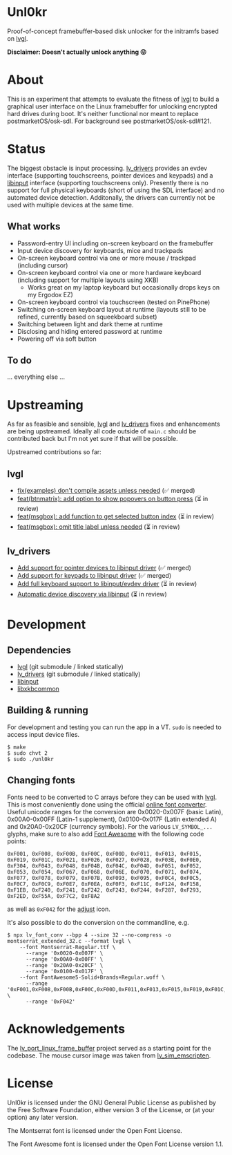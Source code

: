 Unl0kr
======

Proof-of-concept framebuffer-based disk unlocker for the initramfs based on [lvgl].

__Disclaimer: Doesn't actually unlock anything 😜__

# About

This is an experiment that attempts to evaluate the fitness of [lvgl] to build a graphical user interface on the Linux framebuffer for unlocking encrypted hard drives during boot. It's neither functional nor meant to replace postmarketOS/osk-sdl. For background see postmarketOS/osk-sdl#121.

# Status

The biggest obstacle is input processing. [lv_drivers] provides an evdev interface (supporting touchscreens, pointer devices and keypads) and a [libinput] interface (supporting touchscreens only). Presently there is no support for full physical keyboards (short of using the SDL interface) and no automated device detection. Additonally, the drivers can currently not be used with multiple devices at the same time.

## What works

- Password-entry UI including on-screen keyboard on the framebuffer
- Input device discovery for keyboards, mice and trackpads
- On-screen keyboard control via one or more mouse / trackpad (including cursor)
- On-screen keyboard control via one or more hardware keyboard (including support for multiple layouts using XKB)
  - Works great on my laptop keyboard but occasionally drops keys on my Ergodox EZ)
- On-screen keyboard control via touchscreen (tested on PinePhone)
- Switching on-screen keyboard layout at runtime (layouts still to be refined, currently based on squeekboard subset)
- Switching between light and dark theme at runtime
- Disclosing and hiding entered password at runtime
- Powering off via soft button

## To do

... everything else ...

# Upstreaming

As far as feasible and sensible, [lvgl] and [lv_drivers] fixes and enhancements are being upstreamed. Ideally all code outside of `main.c` should be contributed back but I'm not yet sure if that will be possible.

Upstreamed contributions so far:

## lvgl

- [fix(examples) don't compile assets unless needed] (✅ merged)
- [feat(btnmatrix): add option to show popovers on button press] (⏳ in review)
- [feat(msgbox): add function to get selected button index] (⏳ in review)
- [feat(msgbox): omit title label unless needed] (⏳ in review)

## lv_drivers

- [Add support for pointer devices to libinput driver] (✅ merged)
- [Add support for keypads to libinput driver] (✅ merged)
- [Add full keyboard support to libinput/evdev driver] (⏳ in review)
- [Automatic device discovery via libinput] (⏳ in review)

# Development

## Dependencies

- [lvgl] (git submodule / linked statically)
- [lv_drivers] (git submodule / linked statically)
- [libinput]
- [libxkbcommon]

## Building & running

For development and testing you can run the app in a VT. `sudo` is needed to access input device files.

```
$ make
$ sudo chvt 2
$ sudo ./unl0kr
```

## Changing fonts

Fonts need to be converted to C arrays before they can be used with [lvgl]. This is most conveniently done using the official [online font converter]. Useful unicode ranges for the conversion are 0x0020-0x007F (basic Latin), 0x00A0-0x00FF (Latin-1 supplement), 0x0100-0x017F (Latin extended A) and 0x20A0-0x20CF (currency symbols). For the various `LV_SYMBOL_...` glyphs, make sure to also add [Font Awesome] with the following code points:

```
0xF001, 0xF008, 0xF00B, 0xF00C, 0xF00D, 0xF011, 0xF013, 0xF015, 0xF019, 0xF01C, 0xF021, 0xF026, 0xF027, 0xF028, 0xF03E, 0xF0E0, 0xF304, 0xF043, 0xF048, 0xF04B, 0xF04C, 0xF04D, 0xF051, 0xF052, 0xF053, 0xF054, 0xF067, 0xF068, 0xF06E, 0xF070, 0xF071, 0xF074, 0xF077, 0xF078, 0xF079, 0xF07B, 0xF093, 0xF095, 0xF0C4, 0xF0C5, 0xF0C7, 0xF0C9, 0xF0E7, 0xF0EA, 0xF0F3, 0xF11C, 0xF124, 0xF158, 0xF1EB, 0xF240, 0xF241, 0xF242, 0xF243, 0xF244, 0xF287, 0xF293, 0xF2ED, 0xF55A, 0xF7C2, 0xF8A2
```

as well as `0xF042` for the [adjust] icon.

It's also possible to do the conversion on the commandline, e.g.

```
$ npx lv_font_conv --bpp 4 --size 32 --no-compress -o montserrat_extended_32.c --format lvgl \
    --font Montserrat-Regular.ttf \
      --range '0x0020-0x007F' \
      --range '0x00A0-0x00FF' \
      --range '0x20A0-0x20CF' \
      --range '0x0100-0x017F' \
    --font FontAwesome5-Solid+Brands+Regular.woff \
      --range '0xF001,0xF008,0xF00B,0xF00C,0xF00D,0xF011,0xF013,0xF015,0xF019,0xF01C,0xF021,0xF026,0xF027,0xF028,0xF03E,0xF0E0,0xF304,0xF043,0xF048,0xF04B,0xF04C,0xF04D,0xF051,0xF052,0xF053,0xF054,0xF067,0xF068,0xF06E,0xF070,0xF071,0xF074,0xF077,0xF078,0xF079,0xF07B,0xF093,0xF095,0xF0C4,0xF0C5,0xF0C7,0xF0C9,0xF0E7,0xF0EA,0xF0F3,0xF11C,0xF124,0xF158,0xF1EB,0xF240,0xF241,0xF242,0xF243,0xF244,0xF287,0xF293,0xF2ED,0xF55A,0xF7C2,0xF8A2' \
      --range '0xF042'
```

# Acknowledgements

The [lv_port_linux_frame_buffer] project served as a starting point for the codebase. The mouse cursor image was taken from [lv_sim_emscripten].

# License

Unl0kr is licensed under the GNU General Public License as published by the Free Software Foundation, either version 3 of the License, or (at your option) any later version.

The Montserrat font is licensed under the Open Font License.

The Font Awesome font is licensed under the Open Font License version 1.1.

[lvgl]: https://github.com/lvgl/lvgl
[lv_drivers]: https://github.com/lvgl/lv_drivers
[lv_port_linux_frame_buffer]: https://github.com/lvgl/lv_port_linux_frame_buffer]
[lv_sim_emscripten]: https://github.com/lvgl/lv_sim_emscripten/blob/master/mouse_cursor_icon.c]
[libinput]: https://gitlab.freedesktop.org/libinput/libinput
[libxkbcommon]: https://github.com/xkbcommon/libxkbcommon
[online font converter]: https://lvgl.io/tools/fontconverter
[Font Awesome]: https://lvgl.io/assets/others/FontAwesome5-Solid+Brands+Regular.woff
[adjust]: https://fontawesome.com/v5.15/icons/adjust?style=solid
[fix(examples) don't compile assets unless needed]: https://github.com/lvgl/lvgl/pull/2523
[feat(btnmatrix): add option to show popovers on button press]: https://github.com/lvgl/lvgl/pull/2537
[feat(msgbox): add function to get selected button index]: https://github.com/lvgl/lvgl/pull/2538
[feat(msgbox): omit title label unless needed]: https://github.com/lvgl/lvgl/pull/2539
[Add support for pointer devices to libinput driver]: https://github.com/lvgl/lv_drivers/pull/150
[Add support for keypads to libinput driver]: https://github.com/lvgl/lv_drivers/pull/152
[Add full keyboard support to libinput/evdev driver]: https://github.com/lvgl/lv_drivers/pull/156
[Automatic device discovery via libinput]: https://github.com/lvgl/lv_drivers/pull/157
